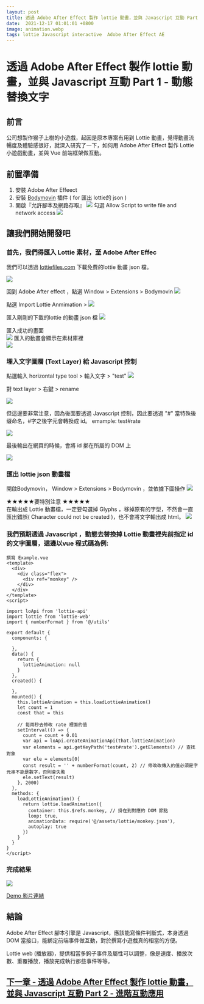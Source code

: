 ```yaml
---
layout: post
title: 透過 Adobe After Effect 製作 lottie 動畫，並與 Javascript 互動 Part 1 - 動態替換文字
date:  2021-12-17 01:01:01 +0800
image: animation.webp
tags: lottie Javascript interactive  Adobe After Effect AE
---
```

# 透過 Adobe After Effect 製作 lottie 動畫，並與 Javascript 互動 Part 1 - 動態替換文字

## 前言
公司想製作猴子上樹的小遊戲，起因是原本專案有用到 Lottie 動畫，覺得動畫流暢度及體驗感很好，就深入研究了一下，如何用 Adobe After Effect 製作 Lottie 小遊戲動畫，並與 Vue 前端框架做互動。

## 前置準備
1. 安裝 Adobe After Effeect
2. 安裝 [Bodymovin](https://exchange.adobe.com/creativecloud.details.12557.bodymovin.html) 插件 ( for 匯出 lottie的 json )
3. 開啟『允許腳本及網路存取』
![](https://i.imgur.com/qBAg2lw.png)
勾選 Allow Script to write file and network access
![](https://i.imgur.com/7yrXojv.png)

## 讓我們開始開發吧
### 首先，我們得匯入 Lottie 素材，至 Adobe After Effec
我們可以透過 [lottiefiles.com](https://lottiefiles.com/search?q=time&category=animations) 下載免費的lottie 動畫 json 檔。

![](https://i.imgur.com/D3p5hYV.png)

回到 Adobe After effect ，點選 Window > Extensions > Bodymovin 
![](https://i.imgur.com/ZQ4aAPc.png)

點選 Import Lottie Anmimation >
![](https://i.imgur.com/gyIyKMW.png)

匯入剛剛的下載的lottie 的動畫 json 檔
![](https://i.imgur.com/eS2T4XB.png)

匯入成功的畫面  
![](https://i.imgur.com/mAPQE2h.png)
匯入的動畫會顯示在素材庫裡  
![](https://i.imgur.com/JP58uy0.png)

### 埋入文字圖層 (Text Layer) 給 Javascript 控制
點選輸入 horizontal type tool > 輸入文字 > "test"
![](https://i.imgur.com/coRZDF3.png)

對 text layer > 右鍵 > rename 

![](https://i.imgur.com/NlO1Zym.png)


但這邊要非常注意，因為後面要透過 Javascript 控制，因此要透過 "#" 當特殊後缀命名，#字之後字元會轉換成 id。 emample: test#rate

![](https://i.imgur.com/gbS5dHq.png)

最後輸出在網頁的時候，會將 id 挷在所屬的 DOM 上

![](https://i.imgur.com/77LUp7j.png)

### 匯出 lottie json 動畫檔
開啟Bodymovin， Window > Extensions > Bodymovin ，並依據下圖操作
![](https://i.imgur.com/YBTNZPW.png)

★★★★★要特別注意 ★★★★★   
在輸出成 Lottie 動畫檔，一定要勾選掉 Glyphs ，移掉原有的字型，不然會一直匯出錯誤( Character could not be created )，也不會將文字輸出成 html。
![](https://i.imgur.com/QxeOZRV.png)

### 我們預期透過 Javascript ，動態去替換掉 Lottie 動畫裡先前指定 id 的文字圖層，這邊以vue 程式碼為例:

```
撰寫 Example.vue 
<template>
  <div>
    <div class="flex">
      <div ref="monkey" />
    </div>
  </div>
</template>
<script>

import loApi from 'lottie-api'
import lottie from 'lottie-web'
import { numberFormat } from '@/utils'

export default {
  components: {

  },
  data() {
    return {
      lottieAnimation: null
    }
  },
  created() {

  },
  mounted() {
    this.lottieAnimation = this.loadLottieAnimation()
    let count = 1
    const that = this

    // 每兩秒去修改 rate 裡面的值
    setInterval(() => {
      count = count + 0.01
      var api = loApi.createAnimationApi(that.lottieAnimation)
      var elements = api.getKeyPath('test#rate').getElements() // 查找對象
      var ele = elements[0]
      const result = '' + numberFormat(count, 2) // 修改改傳入的值必須是字元串不能是數字，否則會失敗
      ele.setText(result)
    }, 2000)
  },
  methods: {
    loadLottieAnimation() {
      return lottie.loadAnimation({
        container: this.$refs.monkey, // 掛在到對應的 DOM 節點
        loop: true,
        animationData: require('@/assets/lottie/monkey.json'),
        autoplay: true
      })
    }
  }
}
</script>

```

### 完成結果
![](https://i.imgur.com/u7pN1F2.png)

[Demo 影片連結](https://www.loom.com/share/c882bb074441462bb1f926f2a39cf7d2)

## 結論
Adobe After Effect 腳本引擎是 Javascript，應該能寫條件判斷式，本身透過DOM 當接口，能綁定前端事件做互動，對於撰寫小遊戲真的相當的方便。  

Lottie web (播放器)，提供相當多鉤子事件及屬性可以調整，像是速度、播放次數、重覆播放，播放完成執行那些事件等等。

## [下一章 - 透過 Adobe After Effect 製作 lottie 動畫，並與 Javascript 互動 Part 2 - 進階互動應用](https://blog.markkulab.net/2022/05/26/live-streaming-player/)

